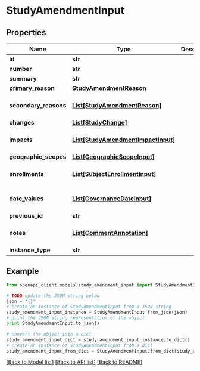 # StudyAmendmentInput


## Properties
Name | Type | Description | Notes
------------ | ------------- | ------------- | -------------
**id** | **str** |  | 
**number** | **str** |  | 
**summary** | **str** |  | 
**primary_reason** | [**StudyAmendmentReason**](StudyAmendmentReason.md) |  | 
**secondary_reasons** | [**List[StudyAmendmentReason]**](StudyAmendmentReason.md) |  | [optional] [default to []]
**changes** | [**List[StudyChange]**](StudyChange.md) |  | 
**impacts** | [**List[StudyAmendmentImpactInput]**](StudyAmendmentImpactInput.md) |  | [optional] [default to []]
**geographic_scopes** | [**List[GeographicScopeInput]**](GeographicScopeInput.md) |  | 
**enrollments** | [**List[SubjectEnrollmentInput]**](SubjectEnrollmentInput.md) |  | [optional] [default to []]
**date_values** | [**List[GovernanceDateInput]**](GovernanceDateInput.md) |  | [optional] [default to []]
**previous_id** | **str** |  | [optional] 
**notes** | [**List[CommentAnnotation]**](CommentAnnotation.md) |  | [optional] [default to []]
**instance_type** | **str** |  | 

## Example

```python
from openapi_client.models.study_amendment_input import StudyAmendmentInput

# TODO update the JSON string below
json = "{}"
# create an instance of StudyAmendmentInput from a JSON string
study_amendment_input_instance = StudyAmendmentInput.from_json(json)
# print the JSON string representation of the object
print StudyAmendmentInput.to_json()

# convert the object into a dict
study_amendment_input_dict = study_amendment_input_instance.to_dict()
# create an instance of StudyAmendmentInput from a dict
study_amendment_input_from_dict = StudyAmendmentInput.from_dict(study_amendment_input_dict)
```
[[Back to Model list]](../README.md#documentation-for-models) [[Back to API list]](../README.md#documentation-for-api-endpoints) [[Back to README]](../README.md)


